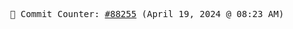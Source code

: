 <p align="center">
    <samp>
        📮 Commit Counter: <a href="https://github.com/Javascript-void0/Javascript-void0/commits/main">#88255</a> (April 19, 2024 @ 08:23 AM)
    </samp>
</p>